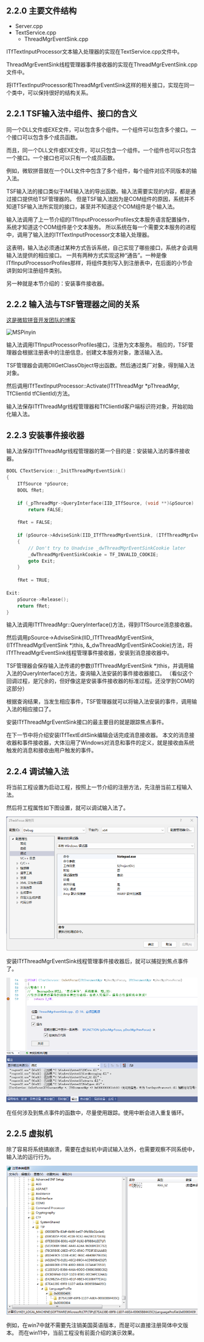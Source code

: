 ## 2.2.0 主要文件结构

- Server.cpp
- TextService.cpp
  - ThreadMgrEventSink.cpp

ITfTextInputProcessor文本输入处理器的实现在TextService.cpp文件中。

ThreadMgrEventSink线程管理器事件接收器的实现在ThreadMgrEventSink.cpp文件中。

将ITfTextInputProcessor和ThreadMgrEventSink这样的相关接口，实现在同一个类中，可以保持很好的结构关系。

## 2.2.1 TSF输入法中组件、接口的含义

同一个DLL文件或EXE文件，可以包含多个组件。一个组件可以包含多个接口。一个接口可以包含多个成员函数。

而且，同一个DLL文件或EXE文件，可以只包含一个组件。一个组件也可以只包含一个接口。一个接口也可以只有一个成员函数。

例如，微软拼音就在一个DLL文件中包含了多个组件，每个组件对应不同版本的输入法。

TSF输入法的接口类似于IME输入法的导出函数。输入法需要实现的内容，都是通过接口提供给TSF管理器的。
但是TSF输入法因为是COM组件的原因，系统并不知道TSF输入法所实现的接口，甚至并不知道这个COM组件是个输入法。

输入法调用了上一节介绍的ITfInputProcessorProfiles文本服务语言配置操作，系统才知道这个COM组件是个文本服务。
所以系统在每一个需要文本服务的进程中，调用了输入法的ITfTextInputProcessor文本输入处理器。

这表明，输入法必须通过某种方式告诉系统，自己实现了哪些接口，系统才会调用输入法提供的相应接口。
一共有两种方式实现这种“通告”。一种是像ITfInputProcessorProfiles那样，将组件类别写入到注册表中，在后面的小节会讲到如何注册组件类别。

另一种就是本节介绍的：安装事件接收器。

## 2.2.2 输入法与TSF管理器之间的关系

[这是微软拼音开发团队的博客](https://blog.csdn.net/MSPinyin?type=blog)

![MSPinyin](http://hi.csdn.net/attachment/201101/14/0_12949724148bK8.gif)

输入法调用ITfInputProcessorProfiles接口，注册为文本服务。
相应的，TSF管理器会根据注册表中的注册信息，创建文本服务对象，激活输入法。

TSF管理器会调用DllGetClassObject导出函数。然后通过类厂对象，得到输入法对象。

然后调用ITfTextInputProcessor::Activate(ITfThreadMgr *pThreadMgr, TfClientId tfClientId)方法。

输入法保存ITfThreadMgr线程管理器和TfClientId客户端标识符对象，开始初始化输入法。

## 2.2.3 安装事件接收器

输入法保存ITfThreadMgr线程管理器的第一个目的是：安装输入法的事件接收器。

```C++
BOOL CTextService::_InitThreadMgrEventSink()
{
    ITfSource *pSource;
    BOOL fRet;

    if (_pThreadMgr->QueryInterface(IID_ITfSource, (void **)&pSource) != S_OK)
        return FALSE;

    fRet = FALSE;

    if (pSource->AdviseSink(IID_ITfThreadMgrEventSink, (ITfThreadMgrEventSink *)this, &_dwThreadMgrEventSinkCookie) != S_OK)
    {
        // Don't try to Unadvise _dwThreadMgrEventSinkCookie later
        _dwThreadMgrEventSinkCookie = TF_INVALID_COOKIE;
        goto Exit;
    }

    fRet = TRUE;

Exit:
    pSource->Release();
    return fRet;
}
```
输入法调用ITfThreadMgr::QueryInterface()方法，得到ITfSource消息接收器。

然后调用pSource->AdviseSink(IID_ITfThreadMgrEventSink, (ITfThreadMgrEventSink *)this, &_dwThreadMgrEventSinkCookie)方法，将ITfThreadMgrEventSink线程管理事件接收器，安装到消息接收器中。

TSF管理器会保存输入法传递的参数(ITfThreadMgrEventSink *)this，并调用输入法的QueryInterface()方法，查询输入法安装的事件接收器接口。
（看似这个回调过程，是冗余的，但好像这是安装事件接收器的标准过程。还没学到COM的这部分）

根据查询结果，当发生相应事件，TSF管理器就可以将输入法安装的事件，调用输入法的相应接口了。

安装ITfThreadMgrEventSink接口的最主要目的就是跟踪焦点事件。

在下一节中将介绍安装ITfTextEditSink编辑会话完成消息接收器。
本文的消息接收器和事件接收器，大体沿用了Windows对消息和事件的定义，就是接收由系统触发的消息和接收由用户触发的事件。

## 2.2.4 调试输入法

将当前工程设置为启动工程，按照上一节介绍的注册方法，先注册当前工程输入法。

然后将工程属性如下图设置，就可以调试输入法了。

![debug](img/debug.png)

安装ITfThreadMgrEventSink线程管理事件接收器后，就可以捕捉到焦点事件了。

![Focus](img/Focus.png)

在任何涉及到焦点事件的函数中，尽量使用跟踪。使用中断会进入重复循环。

## 2.2.5 虚拟机

除了容易将系统搞崩溃，需要在虚拟机中调试输入法外，也需要观察不同系统中，输入法的运行行为。

![regedit](img/regedit.png)

例如，在win7中就不需要先注销美国英语版本，而是可以直接注册简体中文版本。
而在win11中，当前工程没有前面介绍的演示效果。